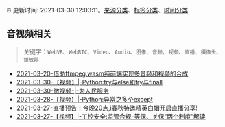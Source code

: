 :alarm_clock: 更新时间: 2021-03-30 12:03:11。[来源分类](../README.md)、[标签分类](../TAGS.md)、[时间分类](../TIMELINE.md)

## 音视频相关


> 关键字：`WebVR`、`WebRTC`、`Video`、`Audio`、`图像`、`音频`、`视频`、`直播`、`摄像头`、`播放器`



- [2021-03-20-借助ffmpeg.wasm纯前端实现多音频和视频的合成](https://www.zhangxinxu.com/wordpress/2021/03/ffmpeg-wasm-audio-video-merge/) 
- [2021-03-30-【视频】|-Python:try与else和try与finall](https://sec.thief.one/article_content?a_id=5e5c61ede5fecea804fbba2876afbe80) 
- [2021-03-30-微视频-|-为人民服务](https://sec.thief.one/article_content?a_id=c83a70edef1c5660972deebbc51494b5) 
- [2021-03-28-【视频】|-Python:异常之多个except](https://sec.thief.one/article_content?a_id=c43a0ef4cf4a706f5f1f11604b6dadac) 
- [2021-03-27-直播预告丨今晚20点,i春秋特邀精英白帽开启直播分享!](https://sec.thief.one/article_content?a_id=01394ef105687f4a95fa8e7f79ea4506) 
- [2021-03-27-【视频】|-工控安全:监管合规-等保、关保“两个制度”解读](https://sec.thief.one/article_content?a_id=c362731b60cdc8d7c85031ad1fda9d7e) 